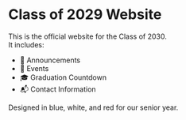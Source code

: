 # Class of 2029 Website

This is the official website for the Class of 2030.  
It includes:
- 📢 Announcements
- 📅 Events
- 🎓 Graduation Countdown
- 📬 Contact Information

Designed in blue, white, and red for our senior year.
